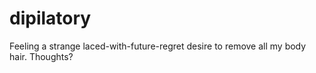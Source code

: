 # dipilatory

Feeling a strange laced-with-future-regret desire to remove all my body hair.
Thoughts?
